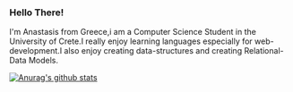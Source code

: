 ### Hello There!

I'm Anastasis from Greece,i am a Computer Science Student in the University of Crete.I really enjoy learning languages especially for web-development.I also enjoy creating data-structures and creating Relational-Data Models.

[![Anurag's github stats](https://github-readme-stats.vercel.app/api?username=Anastasis-Lolas)](https://github.com/Anastasis-Lolas/github-readme-stats)

